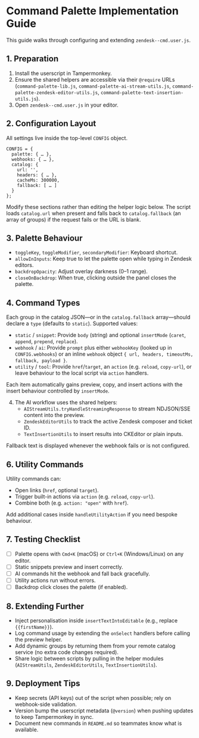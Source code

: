 # Command Palette Implementation Guide

This guide walks through configuring and extending `zendesk--cmd.user.js`.

## 1. Preparation

1. Install the userscript in Tampermonkey.
2. Ensure the shared helpers are accessible via their `@require` URLs (`command-palette-lib.js`, `command-palette-ai-stream-utils.js`, `command-palette-zendesk-editor-utils.js`, `command-palette-text-insertion-utils.js`).
3. Open `zendesk--cmd.user.js` in your editor.

## 2. Configuration Layout

All settings live inside the top-level `CONFIG` object.

```
CONFIG = {
  palette: { … },
  webhooks: { … },
  catalog: {
    url: '',
    headers: { … },
    cacheMs: 300000,
    fallback: [ … ]
  }
};
```

Modify these sections rather than editing the helper logic below. The script loads `catalog.url` when present and falls back to `catalog.fallback` (an array of groups) if the request fails or the URL is blank.

## 3. Palette Behaviour

- `toggleKey`, `toggleModifier`, `secondaryModifier`: Keyboard shortcut.
- `allowInInputs`: Keep true to let the palette open while typing in Zendesk editors.
- `backdropOpacity`: Adjust overlay darkness (0–1 range).
- `closeOnBackdrop`: When true, clicking outside the panel closes the palette.

## 4. Command Types

Each group in the catalog JSON—or in the `catalog.fallback` array—should declare a `type` (defaults to `static`). Supported values:

- `static` / `snippet`: Provide `body` (string) and optional `insertMode` (`caret`, `append`, `prepend`, `replace`).
- `webhook` / `ai`: Provide `prompt` plus either `webhookKey` (looked up in `CONFIG.webhooks`) or an inline `webhook` object `{ url, headers, timeoutMs, fallback, payload }`.
- `utility` / `tool`: Provide `href`/`target`, an `action` (e.g. `reload`, `copy-url`), or leave behaviour to the local script via `action` handlers.

Each item automatically gains preview, copy, and insert actions with the insert behaviour controlled by `insertMode`.

4. The AI workflow uses the shared helpers:
   - `AIStreamUtils.tryHandleStreamingResponse` to stream NDJSON/SSE content into the preview.
   - `ZendeskEditorUtils` to track the active Zendesk composer and ticket ID.
   - `TextInsertionUtils` to insert results into CKEditor or plain inputs.

Fallback text is displayed whenever the webhook fails or is not configured.

## 6. Utility Commands

Utility commands can:

- Open links (`href`, optional `target`).
- Trigger built-in actions via `action` (e.g. `reload`, `copy-url`).
- Combine both (e.g. `action: "open"` with `href`).

Add additional cases inside `handleUtilityAction` if you need bespoke behaviour.

## 7. Testing Checklist

- [ ] Palette opens with `Cmd+K` (macOS) or `Ctrl+K` (Windows/Linux) on any editor.
- [ ] Static snippets preview and insert correctly.
- [ ] AI commands hit the webhook and fall back gracefully.
- [ ] Utility actions run without errors.
- [ ] Backdrop click closes the palette (if enabled).

## 8. Extending Further

- Inject personalisation inside `insertTextIntoEditable` (e.g., replace `{{firstName}}`).
- Log command usage by extending the `onSelect` handlers before calling the preview helper.
- Add dynamic groups by returning them from your remote catalog service (no extra code changes required).
- Share logic between scripts by pulling in the helper modules (`AIStreamUtils`, `ZendeskEditorUtils`, `TextInsertionUtils`).

## 9. Deployment Tips

- Keep secrets (API keys) out of the script when possible; rely on webhook-side validation.
- Version bump the userscript metadata (`@version`) when pushing updates to keep Tampermonkey in sync.
- Document new commands in `README.md` so teammates know what is available.

